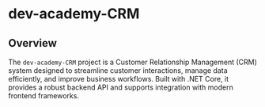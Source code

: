 # dev-academy-CRM

## Overview
The `dev-academy-CRM` project is a Customer Relationship Management (CRM) system designed to streamline customer interactions, manage data efficiently, and improve business workflows. Built with .NET Core, it provides a robust backend API and supports integration with modern frontend frameworks.

